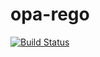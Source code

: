 # opa-rego


[![Build Status](https://travis-ci.org/michiel/rego-opa-rs.svg?branch=master)](https://travis-ci.org/michiel/rego-opa-rs)

